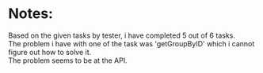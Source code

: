 <h1>Notes:</h1>
<p>Based on the given tasks by tester, i have completed 5 out of 6 tasks. <br>The problem i have with one of the task was 'getGroupByID' which i cannot figure out how to solve it. <br>
The problem seems to be at the API.</p>
